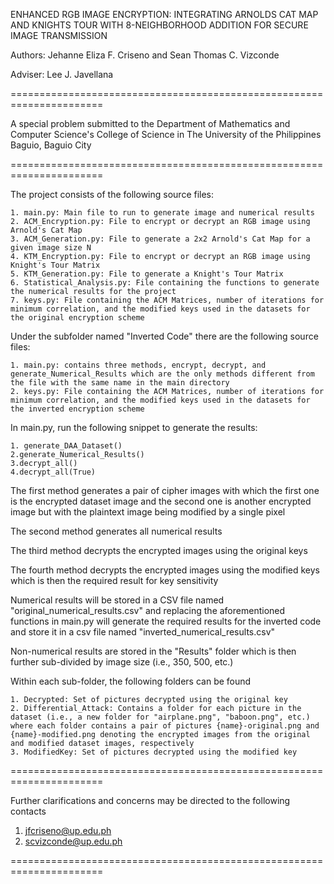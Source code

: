 ENHANCED RGB IMAGE ENCRYPTION: INTEGRATING ARNOLDS CAT MAP AND KNIGHTS TOUR WITH 8-NEIGHBORHOOD ADDITION FOR SECURE IMAGE TRANSMISSION

Authors: Jehanne Eliza F. Criseno and Sean Thomas C. Vizconde

Adviser: Lee J. Javellana

======================================================================

A special problem submitted to the Department of Mathematics and Computer Science's  College of Science in The University of the Philippines Baguio, Baguio City

======================================================================

The project consists of the following source files:

	1. main.py: Main file to run to generate image and numerical results
	2. ACM_Encryption.py: File to encrypt or decrypt an RGB image using Arnold's Cat Map
	3. ACM_Generation.py: File to generate a 2x2 Arnold's Cat Map for a given image size N
	4. KTM_Encryption.py: File to encrypt or decrypt an RGB image using Knight's Tour Matrix
	5. KTM_Generation.py: File to generate a Knight's Tour Matrix
	6. Statistical_Analysis.py: File containing the functions to generate the numerical results for the project
	7. keys.py: File containing the ACM Matrices, number of iterations for minimum correlation, and the modified keys used in the datasets for the original encryption scheme

Under the subfolder named "Inverted Code" there are the following source files:

	1. main.py: contains three methods, encrypt, decrypt, and generate_Numerical_Results which are the only methods different from the file with the same name in the main directory
	2. keys.py: File containing the ACM Matrices, number of iterations for minimum correlation, and the modified keys used in the datasets for the inverted encryption scheme

In main.py, run the following snippet to generate the results:

	1. generate_DAA_Dataset()
	2.generate_Numerical_Results()
	3.decrypt_all()
	4.decrypt_all(True)

The first method generates a pair of cipher images with which the first one is the encrypted dataset image and the second one is another encrypted image but with the plaintext image being modified by a single pixel

The second method generates all numerical results

The third method decrypts the encrypted images using the original keys

The fourth method decrypts the encrypted images using the modified keys which is then the required result for key sensitivity

Numerical results will be stored in a CSV file named "original_numerical_results.csv" and replacing the aforementioned functions in main.py will generate the required results for the inverted code and store it in a csv file named "inverted_numerical_results.csv"

Non-numerical results are stored in the "Results" folder which is then further sub-divided by image size (i.e., 350, 500, etc.)

Within each sub-folder, the following folders can be found

	1. Decrypted: Set of pictures decrypted using the original key
	2. Differential_Attack: Contains a folder for each picture in the dataset (i.e., a new folder for "airplane.png", "baboon.png", etc.) where each folder contains a pair of pictures {name}-original.png and {name}-modified.png denoting the encrypted images from the original and modified dataset images, respectively
	3. ModifiedKey: Set of pictures decrypted using the modified key


======================================================================

Further clarifications and concerns may be directed to the following contacts

1. jfcriseno@up.edu.ph
2. scvizconde@up.edu.ph

======================================================================

